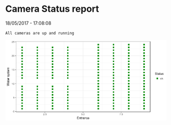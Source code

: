 Camera Status report
================
18/05/2017 - 17:08:08

    All cameras are up and running

![](camreport_files/figure-markdown_github/unnamed-chunk-2-1.png)
